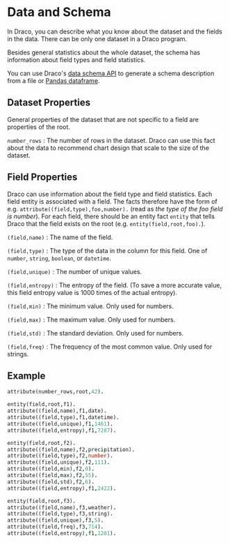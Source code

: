 # Data and Schema

In Draco, you can describe what you know about the dataset and the fields in the data.
There can be only one dataset in a Draco program.

Besides general statistics about the whole dataset, the schema has information about
field types and field statistics.

You can use Draco's [data schema API](../api/schema.ipynb) to generate a schema
description from a file or
[Pandas dataframe](https://pandas.pydata.org/pandas-docs/stable/reference/api/pandas.DataFrame.html).

## Dataset Properties

General properties of the dataset that are not specific to a field are properties of the
root.

`number_rows` : The number of rows in the dataset. Draco can use this fact about the
data to recommend chart design that scale to the size of the dataset.

## Field Properties

Draco can use information about the field type and field statistics. Each field entity
is associated with a field. The facts therefore have the form of e.g.
`attribute((field,type),foo,number).` (read as _the type of the foo field is number_).
For each field, there should be an entity fact `entity` that tells Draco that the field
exists on the root (e.g. `entity(field,root,foo).`).

`(field,name)` : The name of the field.

`(field,type)` : The type of the data in the column for this field. One of `number`,
`string`, `boolean`, or `datetime`.

`(field,unique)` : The number of unique values.

`(field,entropy)` : The entropy of the field. (To save a more accurate value, this field
entropy value is 1000 times of the actual entropy).

`(field,min)` : The minimum value. Only used for numbers.

`(field,max)` : The maximum value. Only used for numbers.

`(field,std)` : The standard deviation. Only used for numbers.

`(field,freq)` : The frequency of the most common value. Only used for strings.

## Example

```prolog
attribute(number_rows,root,42).

entity(field,root,f1).
attribute((field,name),f1,date).
attribute((field,type),f1,datetime).
attribute((field,unique),f1,1461).
attribute((field,entropy),f1,7287).

entity(field,root,f2).
attribute((field,name),f2,precipitation).
attribute((field,type),f2,number).
attribute((field,unique),f2,111).
attribute((field,min),f2,0).
attribute((field,max),f2,55).
attribute((field,std),f2,6).
attribute((field,entropy),f1,2422).

entity(field,root,f3).
attribute((field,name),f3,weather).
attribute((field,type),f3,string).
attribute((field,unique),f3,5).
attribute((field,freq),f3,714).
attribute((field,entropy),f1,1201).
```
